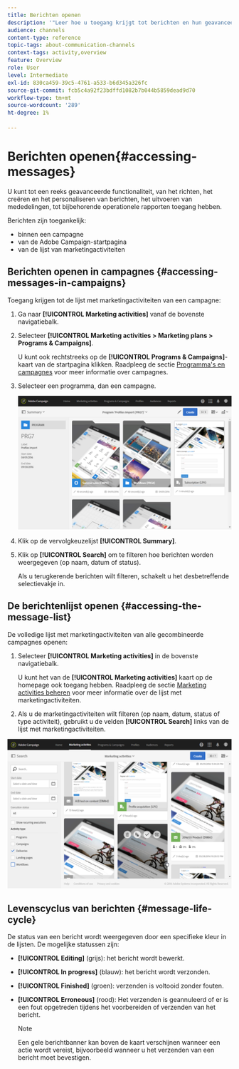 ```yaml
---
title: Berichten openen
description: '"Leer hoe u toegang krijgt tot berichten en hun geavanceerde functies: creëren, richten, personalisatie, uitvoering en rapportering."'
audience: channels
content-type: reference
topic-tags: about-communication-channels
context-tags: activity,overview
feature: Overview
role: User
level: Intermediate
exl-id: 830ca459-39c5-4761-a533-b6d345a326fc
source-git-commit: fcb5c4a92f23bdffd1082b7b044b5859dead9d70
workflow-type: tm+mt
source-wordcount: '289'
ht-degree: 1%

---
```


# Berichten openen{#accessing-messages}

U kunt tot een reeks geavanceerde functionaliteit, van het richten, het creëren en het personaliseren van berichten, het uitvoeren van mededelingen, tot bijbehorende operationele rapporten toegang hebben.

Berichten zijn toegankelijk:

* binnen een campagne
* van de Adobe Campaign-startpagina
* van de lijst van marketingactiviteiten

## Berichten openen in campagnes {#accessing-messages-in-campaigns}

Toegang krijgen tot de lijst met marketingactiviteiten van een campagne:

1. Ga naar **[!UICONTROL Marketing activities]** vanaf de bovenste navigatiebalk.
1. Selecteer **[!UICONTROL Marketing activities > Marketing plans > Programs & Campaigns]**.

   U kunt ook rechtstreeks op de **[!UICONTROL Programs & Campaigns]**-kaart van de startpagina klikken. Raadpleeg de sectie [Programma&#39;s en campagnes](../../start/using/programs-and-campaigns.md) voor meer informatie over campagnes.

1. Selecteer een programma, dan een campagne.

   ![](assets/delivery_list_1.png)

1. Klik op de vervolgkeuzelijst **[!UICONTROL Summary]**.
1. Klik op **[!UICONTROL Search]** om te filteren hoe berichten worden weergegeven (op naam, datum of status).

   Als u terugkerende berichten wilt filteren, schakelt u het desbetreffende selectievakje in.

## De berichtenlijst openen {#accessing-the-message-list}

De volledige lijst met marketingactiviteiten van alle gecombineerde campagnes openen:

1. Selecteer **[!UICONTROL Marketing activities]** in de bovenste navigatiebalk.

   U kunt het van de **[!UICONTROL Marketing activities]** kaart op de homepage ook toegang hebben. Raadpleeg de sectie [Marketing activities beheren](../../start/using/marketing-activities.md#creating-a-marketing-activity) voor meer informatie over de lijst met marketingactiviteiten.

1. Als u de marketingactiviteiten wilt filteren (op naam, datum, status of type activiteit), gebruikt u de velden **[!UICONTROL Search]** links van de lijst met marketingactiviteiten.

![](assets/delivery_list_2.png)

## Levenscyclus van berichten {#message-life-cycle}

De status van een bericht wordt weergegeven door een specifieke kleur in de lijsten. De mogelijke statussen zijn:

* **[!UICONTROL Editing]** (grijs): het bericht wordt bewerkt.
* **[!UICONTROL In progress]** (blauw): het bericht wordt verzonden.
* **[!UICONTROL Finished]** (groen): verzenden is voltooid zonder fouten.
* **[!UICONTROL Erroneous]** (rood): Het verzenden is geannuleerd of er is een fout opgetreden tijdens het voorbereiden of verzenden van het bericht.

   >[!NOTE]
   >
   >Een gele berichtbanner kan boven de kaart verschijnen wanneer een actie wordt vereist, bijvoorbeeld wanneer u het verzenden van een bericht moet bevestigen.
